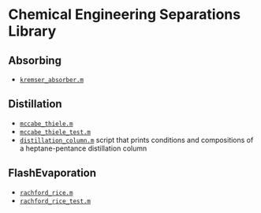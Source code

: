 Chemical Engineering Separations Library
========================================

Absorbing
----------
+ [``kremser_absorber.m``](https://github.com/oolongtea/separations/blob/master/Absorbing/kremser_absorber.m)

Distillation
-------------
+ [``mccabe_thiele.m``](https://github.com/oolongtea/separations/blob/master/Distillation/mccabe_thiele.m)
+ [``mccabe_thiele_test.m``](https://github.com/oolongtea/separations/blob/master/Distillation/mccabe_thiele_test.m)
+ [``distillation_column.m``](https://github.com/oolongtea/separations/blob/master/Distillation/distillation_column.m)
  script that prints conditions and compositions of a heptane-pentance distillation column

FlashEvaporation
----------------
+ [``rachford_rice.m``](https://github.com/oolongtea/separations/blob/master/FlashEvaporation/rachford_rice.m)
+ [``rachford_rice_test.m``](https://github.com/oolongtea/separations/blob/master/FlashEvaporation/rachford_rice_test.m)


